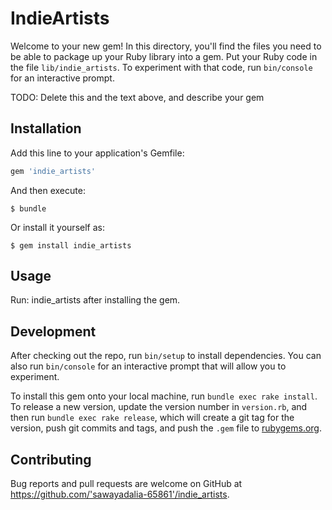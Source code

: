 # IndieArtists

Welcome to your new gem! In this directory, you'll find the files you need to be able to package up your Ruby library into a gem. Put your Ruby code in the file `lib/indie_artists`. To experiment with that code, run `bin/console` for an interactive prompt.

TODO: Delete this and the text above, and describe your gem

## Installation

Add this line to your application's Gemfile:

```ruby
gem 'indie_artists'
```

And then execute:

    $ bundle

Or install it yourself as:

    $ gem install indie_artists

## Usage

Run: indie_artists after installing the gem.

## Development

After checking out the repo, run `bin/setup` to install dependencies. You can also run `bin/console` for an interactive prompt that will allow you to experiment.

To install this gem onto your local machine, run `bundle exec rake install`. To release a new version, update the version number in `version.rb`, and then run `bundle exec rake release`, which will create a git tag for the version, push git commits and tags, and push the `.gem` file to [rubygems.org](https://rubygems.org).

## Contributing

Bug reports and pull requests are welcome on GitHub at https://github.com/'sawayadalia-65861'/indie_artists.
